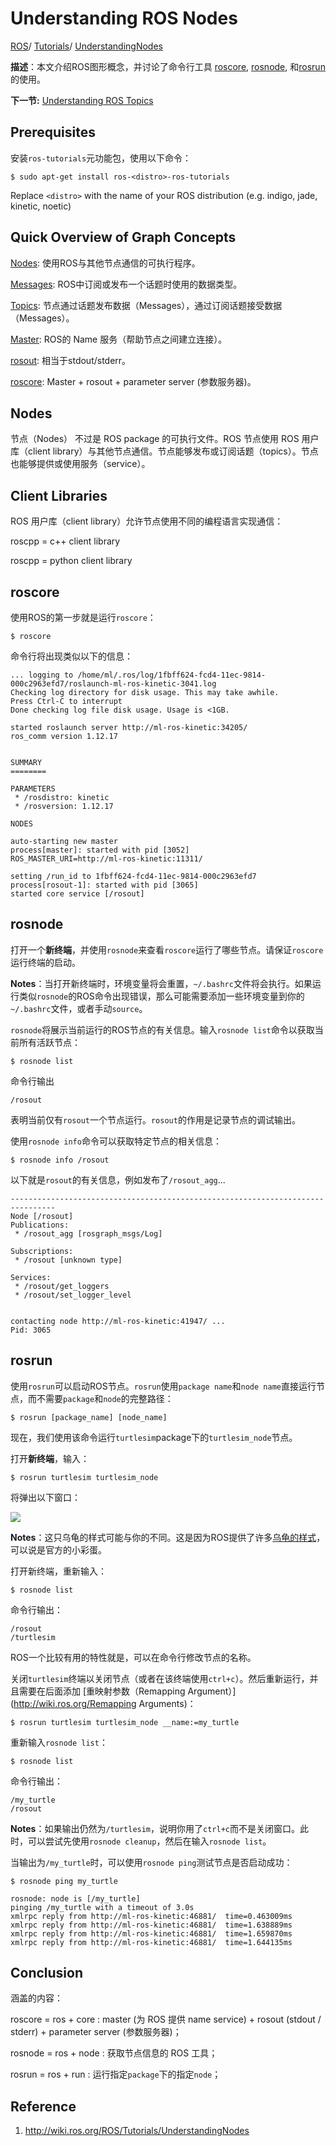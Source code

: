 # Understanding ROS Nodes

[ROS](http://wiki.ros.org/ROS)/ [Tutorials](http://wiki.ros.org/ROS/Tutorials)/ [UnderstandingNodes](http://wiki.ros.org/action/fullsearch/ROS/Tutorials/UnderstandingNodes?action=fullsearch\&context=180\&value=linkto%3A%22ROS%2FTutorials%2FUnderstandingNodes%22)

**描述**：本文介绍ROS图形概念，并讨论了命令行工具 [roscore](http://wiki.ros.org/roscore), [rosnode](http://wiki.ros.org/rosnode), 和[rosrun](http://wiki.ros.org/rosrun) 的使用。

**下一节:** [Understanding ROS Topics](../../../ros-official-tutorials/beginner-level/ros-tutorials-beginner-6-understanding-topics/)

## Prerequisites

安装`ros-tutorials`元功能包，使用以下命令：

```shell
$ sudo apt-get install ros-<distro>-ros-tutorials
```

Replace `<distro>` with the name of your ROS distribution (e.g. indigo, jade, kinetic, noetic)

## Quick Overview of Graph Concepts

[Nodes](http://wiki.ros.org/Nodes): 使用ROS与其他节点通信的可执行程序。

[Messages](http://wiki.ros.org/Messages): ROS中订阅或发布一个话题时使用的数据类型。

[Topics](http://wiki.ros.org/Topics): 节点通过话题发布数据（Messages），通过订阅话题接受数据（Messages）。

[Master](http://wiki.ros.org/Master): ROS的 Name 服务（帮助节点之间建立连接）。

[rosout](http://wiki.ros.org/rosout): 相当于stdout/stderr。

[roscore](http://wiki.ros.org/roscore): Master + rosout + parameter server (参数服务器)。

## Nodes

节点（Nodes） 不过是 ROS package 的可执行文件。ROS 节点使用 ROS 用户库（client library）与其他节点通信。节点能够发布或订阅话题（topics）。节点也能够提供或使用服务（service）。

## Client Libraries

ROS 用户库（client library）允许节点使用不同的编程语言实现通信：

roscpp = c++ client library

roscpp = python client library

## roscore

使用ROS的第一步就是运行`roscore`：

```shell
$ roscore
```

命令行将出现类似以下的信息：

```shell
... logging to /home/ml/.ros/log/1fbff624-fcd4-11ec-9814-000c2963efd7/roslaunch-ml-ros-kinetic-3041.log
Checking log directory for disk usage. This may take awhile.
Press Ctrl-C to interrupt
Done checking log file disk usage. Usage is <1GB.

started roslaunch server http://ml-ros-kinetic:34205/
ros_comm version 1.12.17


SUMMARY
========

PARAMETERS
 * /rosdistro: kinetic
 * /rosversion: 1.12.17

NODES

auto-starting new master
process[master]: started with pid [3052]
ROS_MASTER_URI=http://ml-ros-kinetic:11311/

setting /run_id to 1fbff624-fcd4-11ec-9814-000c2963efd7
process[rosout-1]: started with pid [3065]
started core service [/rosout]
```

## rosnode

打开一个**新终端**，并使用`rosnode`来查看`roscore`运行了哪些节点。请保证`roscore`运行终端的启动。

**Notes**：当打开新终端时，环境变量将会重置，`~/.bashrc`文件将会执行。如果运行类似`rosnode`的ROS命令出现错误，那么可能需要添加一些环境变量到你的`~/.bashrc`文件，或者手动`source`。

`rosnode`将展示当前运行的ROS节点的有关信息。输入`rosnode list`命令以获取当前所有活跃节点：

```shell
$ rosnode list
```

命令行输出

```shell
/rosout
```

表明当前仅有`rosout`一个节点运行。`rosout`的作用是记录节点的调试输出。

使用`rosnode info`命令可以获取特定节点的相关信息：

```shell
$ rosnode info /rosout
```

以下就是`rosout`的有关信息，例如发布了`/rosout_agg`...

```shell
--------------------------------------------------------------------------------
Node [/rosout]
Publications: 
 * /rosout_agg [rosgraph_msgs/Log]

Subscriptions: 
 * /rosout [unknown type]

Services: 
 * /rosout/get_loggers
 * /rosout/set_logger_level


contacting node http://ml-ros-kinetic:41947/ ...
Pid: 3065
```

## rosrun

使用`rosrun`可以启动ROS节点。`rosrun`使用`package name`和`node name`直接运行节点，而不需要`package`和`node`的完整路径：

```shell
$ rosrun [package_name] [node_name]
```

现在，我们使用该命令运行`turtlesim`package下的`turtlesim_node`节点。

打开**新终端**，输入：

```shell
$ rosrun turtlesim turtlesim_node
```

将弹出以下窗口：

![](../../../.gitbook/assets/ros-tutorials-beginner-5-understanding-nodes.assets/ros-turtlesim-1.png)

**Notes**：这只乌龟的样式可能与你的不同。这是因为ROS提供了许多[乌龟的样式](http://wiki.ros.org/Distributions#Current\_Distribution\_Releases)，可以说是官方的小彩蛋。

打开新终端，重新输入：

```shell
$ rosnode list
```

命令行输出：

```shell
/rosout
/turtlesim
```

ROS一个比较有用的特性就是，可以在命令行修改节点的名称。

关闭`turtlesim`终端以关闭节点（或者在该终端使用`ctrl+c`）。然后重新运行，并且需要在后面添加 \[重映射参数（Remapping Argument）]\(http://wiki.ros.org/Remapping Arguments)：

```shell
$ rosrun turtlesim turtlesim_node __name:=my_turtle
```

重新输入`rosnode list`：

```shell
$ rosnode list
```

命令行输出：

```shell
/my_turtle
/rosout
```

**Notes**：如果输出仍然为`/turtlesim`，说明你用了`ctrl+c`而不是关闭窗口。此时，可以尝试先使用`rosnode cleanup`，然后在输入`rosnode list`。

当输出为`/my_turtle`时，可以使用`rosnode ping`测试节点是否启动成功：

```shell
$ rosnode ping my_turtle
```

```shell
rosnode: node is [/my_turtle]
pinging /my_turtle with a timeout of 3.0s
xmlrpc reply from http://ml-ros-kinetic:46881/	time=0.463009ms
xmlrpc reply from http://ml-ros-kinetic:46881/	time=1.638889ms
xmlrpc reply from http://ml-ros-kinetic:46881/	time=1.659870ms
xmlrpc reply from http://ml-ros-kinetic:46881/	time=1.644135ms
```

## Conclusion

涵盖的内容：

roscore = ros + core : master (为 ROS 提供 name service) + rosout (stdout / stderr) + parameter server (参数服务器)；

rosnode = ros + node : 获取节点信息的 ROS 工具；

rosrun = ros + run : 运行指定`package`下的指定`node`；

## Reference

1. http://wiki.ros.org/ROS/Tutorials/UnderstandingNodes
